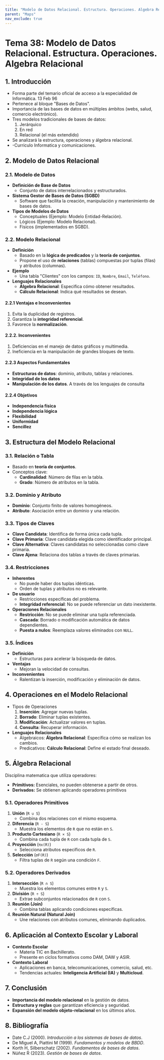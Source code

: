 ```yaml
---
title: "Modelo de Datos Relacional. Estructura. Operaciones. Algebra Relacional"
parent: "Maps"
nav_exclude: true
---
```


# Tema 38: Modelo de Datos Relacional. Estructura. Operaciones. Algebra Relacional  

## 1. Introducción  
- Forma parte del temario oficial de acceso a la especialidad de Informática.  13 Feb 96
- Pertenece al bloque "Bases de Datos".  
- Importancia de las bases de datos en múltiples ámbitos (webs, salud, comercio electrónico).  
- Tres modelos tradicionales de bases de datos:  
   1. Jerárquico  
   2. En red  
   3. Relacional (el más extendido)  
- Se analizará la estructura, operaciones y álgebra relacional.  
- -Curriculo Informatica y comunicaciones.

## 2. Modelo de Datos Relacional  
### 2.1. Modelo de Datos  
- **Definición de Base de Datos**  
   - Conjunto de datos interrelacionados y estructurados.  
- **Sistema Gestor de Bases de Datos (SGBD)**  
   - Software que facilita la creación, manipulación y mantenimiento de bases de datos.  
- **Tipos de Modelos de Datos**  
   - Conceptuales (Ejemplo: Modelo Entidad-Relación).  
   - Lógicos (Ejemplo: Modelo Relacional).  
   - Físicos (implementados en SGBD).  

### 2.2. Modelo Relacional  
- **Definición**  
   - Basado en la **lógica de predicados** y la **teoría de conjuntos**.  
   - Propone el uso de **relaciones** (tablas) compuestas por tuplas (filas) y atributos (columnas).  
- **Ejemplo**  
   - Una tabla "Clientes" con los campos: `ID`, `Nombre`, `Email`, `Teléfono`.  
- **Lenguajes Relacionales**  
   - **Álgebra Relacional**: Especifica cómo obtener resultados.  
   - **Cálculo Relacional**: Indica qué resultados se desean.  

#### 2.2.1 Ventajas e Inconvenientes  
   1. Evita la duplicidad de registros.  
   2. Garantiza la **integridad referencial**.  
   3. Favorece la **normalización**.  
#### 2.2.2. **Inconvenientes**  
   1. Deficiencias en el manejo de datos gráficos y multimedia.  
   2. Ineficiencia en la manipulación de grandes bloques de texto.  

#### 2.2.3 Aspectos Fundamentales
- **Estructuras de datos**: dominio, atributo, tablas y relaciones.
- **Integridad de los datos**
- **Manipulación de los datos**. A través de los lenguajes de consulta

#### 2.2.4 Objetivos
- **Independencia física**
- **Independencia lógica**
- **Flexibilidad**
- **Uniformidad**
- **Sencillez**


## 3. Estructura del Modelo Relacional  
### 3.1. Relación o Tabla  
- Basado en **teoría de conjuntos**.  
- Conceptos clave:  
   - **Cardinalidad**: Número de filas en la tabla.  
   - **Grado**: Número de atributos en la tabla.  

### 3.2. Dominio y Atributo  
- **Dominio**: Conjunto finito de valores homogéneos.  
- **Atributo**: Asociación entre un dominio y una relación.  

### 3.3. Tipos de Claves  
- **Clave Candidata**: Identifica de forma única cada tupla.  
- **Clave Primaria**: Clave candidata elegida como identificador principal.  
- **Clave Alternativa**: Claves candidatas no seleccionadas como clave primaria.  
- **Clave Ajena**: Relaciona dos tablas a través de claves primarias.  

### 3.4. Restricciones  
- **Inherentes**  
   - No puede haber dos tuplas idénticas.  
   - Orden de tuplas y atributos no es relevante.  
- **De usuario**  
   - Restricciones específicas del problema.  
   - **Integridad referencial**: No se puede referenciar un dato inexistente.  
- **Operaciones Relacionales**  
   - **Restricción**: No se puede eliminar una tupla referenciada.  
   - **Cascada**: Borrado o modificación automática de datos dependientes.  
   - **Puesta a nulos**: Reemplaza valores eliminados con `NULL`.  

### 3.5. Índices  
- **Definición**  
   - Estructuras para acelerar la búsqueda de datos.  
- **Ventajas**  
   - Mejoran la velocidad de consultas.  
- **Inconvenientes**  
   - Ralentizan la inserción, modificación y eliminación de datos.  

## 4. Operaciones en el Modelo Relacional  
- Tipos de Operaciones  
   1. **Inserción**: Agregar nuevas tuplas.  
   2. **Borrado**: Eliminar tuplas existentes.  
   3. **Modificación**: Actualizar valores en tuplas.  
   4. **Consulta**: Recuperar información.  
- **Lenguajes Relacionales**  
   - Algebraicos: **Álgebra Relacional**: Especifica cómo se realizan los cambios.  
   - Predicativos: **Cálculo Relacional**: Define el estado final deseado.  

## 5. Álgebra Relacional  
Disciplina matematica que utiliza operadores:
- **Primitivos:** Esenciales, no pueden obtenerse a partir de otros.
- **Derivados:** Se obtienen aplicando operadores primitivos
### 5.1. Operadores Primitivos  
1. **Unión** (`R ∪ S`)  
   - Combina dos relaciones con el mismo esquema.  
2. **Diferencia** (`R - S`)  
   - Muestra los elementos de `R` que no están en `S`.  
3. **Producto Cartesiano** (`R × S`)  
   - Combina cada tupla de `R` con cada tupla de `S`.  
4. **Proyección** (`πx(R)`)  
   - Selecciona atributos específicos de `R`.  
5. **Selección** (`σF(R)`)  
   - Filtra tuplas de `R` según una condición `F`.  

### 5.2. Operadores Derivados  
1. **Intersección** (`R ∩ S`)  
    - Muestra los elementos comunes entre `R` y `S`.  
2. **División** (`R ÷ S`)  
   - Extrae subconjuntos relacionados de `R` con `S`.  
3. **Reunión (Join)**  
   - Combina tablas aplicando condiciones específicas.  
4. **Reunión Natural (Natural Join)**  
   - Une relaciones con atributos comunes, eliminando duplicados.  

## 6. Aplicación al Contexto Escolar y Laboral  
- **Contexto Escolar**  
   - Materia TIC en Bachillerato.  
   - Presente en ciclos formativos como DAM, DAW y ASIR.  
- **Contexto Laboral**  
   - Aplicaciones en banca, telecomunicaciones, comercio, salud, etc.  
   - Tendencias actuales: **Inteligencia Artificial (IA)** y **Multicloud**.  

## 7. Conclusión  
- **Importancia del modelo relacional** en la gestión de datos.  
- **Estructura y reglas** que garantizan eficiencia y seguridad.  
- **Expansión del modelo objeto-relacional** en los últimos años.  

## 8. Bibliografía  
- Date C.J (2000). *Introducción a los sistemas de bases de datos*.  
- De Miguel A, Piattini M (1999). *Fundamentos y modelos de BBDD*.  
- Korth H, Silberschatz (2002). *Fundamentos de bases de datos*.  
- Núñez R (2023). *Gestión de bases de datos*.  